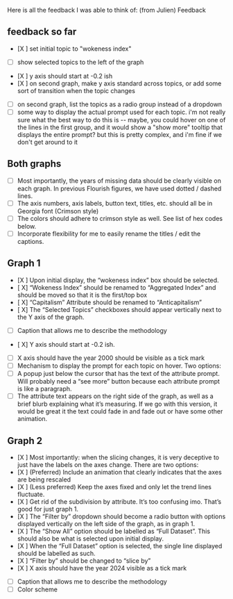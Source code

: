 Here is all the feedback I was able to think of: (from Julien)
Feedback

## feedback so far

- [X ] set initial topic to "wokeness index"
- [ ] show selected topics to the left of the graph
- [X ] y axis should start at -0.2 ish
- [X ] on second graph, make y axis standard across topics, or add some sort of transition when the topic changes
- [ ] on second graph, list the topics as a radio group instead of a dropdown
- [ ] some way to display the actual prompt used for each topic. i'm not really sure what the best way to do this is -- maybe, you could hover on one of the lines in the first group, and it would show a "show more" tooltip that displays the entire prompt? but this is pretty complex, and i'm fine if we don't get around to it

## Both graphs

- [ ] Most importantly, the years of missing data should be clearly visible on each graph. In previous Flourish figures, we have used dotted / dashed lines.
- [ ] The axis numbers, axis labels, button text, titles, etc. should all be in Georgia font (Crimson style)
- [ ] The colors should adhere to crimson style as well. See list of hex codes below.
- [ ] Incorporate flexibility for me to easily rename the titles / edit the captions.

## Graph 1

- [X ] Upon initial display, the “wokeness index” box should be selected.
- [ X] “Wokeness Index” should be renamed to “Aggregated Index” and should be moved so that it is the first/top box
- [ X] “Capitalism” Attribute should be renamed to “Anticapitalism”
- [ X] The “Selected Topics” checkboxes should appear vertically next to the Y axis of the graph.
- [ ] Caption that allows me to describe the methodology
- [ X] Y axis should start at -0.2 ish.
- [ ] X axis should have the year 2000 should be visible as a tick mark
- [ ] Mechanism to display the prompt for each topic on hover. Two options:
- [ ] A popup just below the cursor that has the text of the attribute prompt. Will probably need a “see more” button because each attribute prompt is like a paragraph.
- [ ] The attribute text appears on the right side of the graph, as well as a brief blurb explaining what it’s measuring. If we go with this version, it would be great it the text could fade in and fade out or have some other animation.

## Graph 2

- [X ] Most importantly: when the slicing changes, it is very deceptive to just have the labels on the axes change. There are two options:
- [X ] (Preferred) Include an animation that clearly indicates that the axes are being rescaled
- [X ] (Less preferred) Keep the axes fixed and only let the trend lines fluctuate.
- [X ] Get rid of the subdivision by attribute. It’s too confusing imo. That’s good for just graph 1.
- [X ] The “Filter by” dropdown should become a radio button with options displayed vertically on the left side of the graph, as in graph 1.
- [X ] The “Show All” option should be labelled as “Full Dataset”. This should also be what is selected upon initial display.
- [X ] When the “Full Dataset” option is selected, the single line displayed should be labelled as such.
- [X ] “Filter by” should be changed to “slice by”
- [X ] X axis should have the year 2024 visible as a tick mark
- [ ] Caption that allows me to describe the methodology
- [ ] Color scheme

